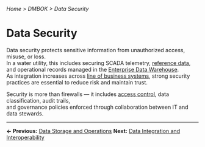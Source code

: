 *Home > DMBOK > Data Security*

# Data Security

Data security protects sensitive information from unauthorized access, misuse, or loss.  
In a water utility, this includes securing SCADA telemetry, [reference data](../glossary.md#reference-data), and operational records managed in the [Enterprise Data Warehouse](../glossary.md#data-warehouse-edw).  
As integration increases across [line of business systems](../glossary.md#line-of-business-system), strong security practices are essential to reduce risk and maintain trust.

Security is more than firewalls — it includes [access control](../glossary.md#access-control), data classification, audit trails,  
and governance policies enforced through collaboration between IT and data stewards.


---

**← Previous:** [Data Storage and Operations](../04_storage/index.md)
**Next:** [Data Integration and Interoperability](../06_integration/index.md)

